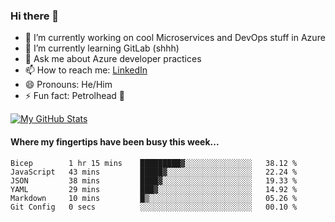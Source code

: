 ### Hi there 👋

- 🔭 I’m currently working on cool Microservices and DevOps stuff in Azure
- 🌱 I’m currently learning GitLab (shhh)
- 💬 Ask me about Azure developer practices
- 📫 How to reach me: [LinkedIn](https://www.linkedin.com/in/gordonbyers/)
- 😄 Pronouns: He/Him 
- ⚡ Fun fact: Petrolhead 🚙

[![My GitHub Stats](https://github-readme-stats.vercel.app/api/?username=gordonby&count_private=true&theme=tokyonight&showicons=true)]()
<!--[![My GitHub Language Stats](https://github-readme-stats.vercel.app/api/top-langs/?username=gordonby&langs_count=5&theme=tokyonight)]()-->

#### Where my fingertips have been busy this week... 
<!--START_SECTION:waka-->

```text
Bicep        1 hr 15 mins    █████████▓░░░░░░░░░░░░░░░   38.12 %
JavaScript   43 mins         █████▓░░░░░░░░░░░░░░░░░░░   22.24 %
JSON         38 mins         ████▓░░░░░░░░░░░░░░░░░░░░   19.33 %
YAML         29 mins         ███▓░░░░░░░░░░░░░░░░░░░░░   14.92 %
Markdown     10 mins         █▒░░░░░░░░░░░░░░░░░░░░░░░   05.26 %
Git Config   0 secs          ░░░░░░░░░░░░░░░░░░░░░░░░░   00.10 %
```

<!--END_SECTION:waka-->
